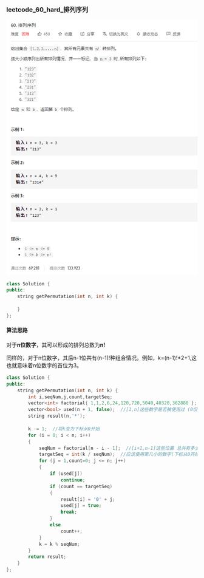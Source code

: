 ### leetcode_60_hard_排列序列

![image-20201221163125274](leetcode_60_hard_%E6%8E%92%E5%88%97%E5%BA%8F%E5%88%97.assets/image-20201221163125274.png)

```c++
class Solution {
public:
    string getPermutation(int n, int k) {

    }
};
```

#### 算法思路

对于**n位数字**，其可以形成的排列总数为**n!**

同样的，对于n位数字，其后n-1位共有(n-1)!种组合情况。例如，k=(n-1)!*2+1,这也就意味着n位数字的首位为3。

```c++
class Solution {
public:
    string getPermutation(int n, int k) {
        int i,seqNum,j,count,targetSeq;
        vector<int> factorial{ 1,1,2,6,24,120,720,5040,40320,362880 };
        vector<bool> used(n + 1, false);  //[1,n]这些数字是否被使用过 (0仅用于占位 不讨论)
        string result(n,'*');

        k -= 1;  //将k变为下标从0开始
        for (i = 0; i < n; i++)
        {
            seqNum = factorial[n - i - 1];  //[i+1,n-1]这些位置 总共有多少种排列
            targetSeq = int(k / seqNum);  //应该使用第几小的数字(下标从0开始)
            for (j = 1,count=0; j <= n; j++)
            {
                if (used[j])
                    continue;
                if (count == targetSeq)
                {
                    result[i] = '0' + j;
                    used[j] = true;
                    break;
                }
                else
                    count++;
            }
            k = k % seqNum;
        }
        return result;
    }
};
```

